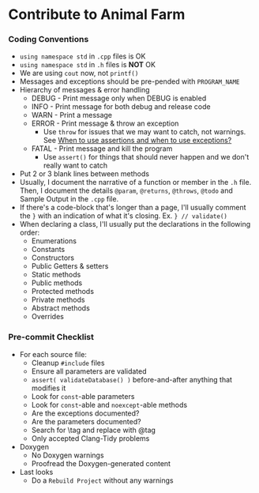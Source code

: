 Contribute to Animal Farm
=========================

### Coding Conventions
- `using namespace std` in `.cpp` files is OK
- `using namespace std` in `.h` files is **NOT** OK
- We are using `cout` now, not `printf()`
- Messages and exceptions should be pre-pended with `PROGRAM_NAME`
- Hierarchy of messages & error handling
  - DEBUG - Print message only when DEBUG is enabled
  - INFO - Print message for both debug and release code
  - WARN - Print a message
  - ERROR - Print message & throw an exception
    - Use `throw` for issues that we may want to catch, not warnings.  See [When to use assertions and when to use exceptions?](https://softwareengineering.stackexchange.com/questions/15515/when-to-use-assertions-and-when-to-use-exceptions)
  - FATAL - Print message and kill the program
    - Use `assert()` for things that should never happen and we don't really want to catch
- Put 2 or 3 blank lines between methods
- Usually, I document the narrative of a function or member in the `.h` file.  Then, I document the details `@param`, `@returns`, `@throws`, `@todo` and Sample Output in the `.cpp` file.
- If there's a code-block that's longer than a page, I'll usually comment the `}` with an indication of what it's closing.  Ex. `} // validate()` 
- When declaring a class, I'll usually put the declarations in the following order:
  - Enumerations
  - Constants
  - Constructors
  - Public Getters & setters
  - Static methods
  - Public methods
  - Protected methods
  - Private methods
  - Abstract methods
  - Overrides

### Pre-commit Checklist
- For each source file:
  - Cleanup `#include` files
  - Ensure all parameters are validated
  - `assert( validateDatabase() )` before-and-after anything that modifies it
  - Look for `const`-able parameters
  - Look for `const`-able and `noexcept`-able methods
  - Are the exceptions documented?
  - Are the parameters documented?
  - Search for \\tag and replace with \@tag
  - Only accepted Clang-Tidy problems
- Doxygen
  - No Doxygen warnings
  - Proofread the Doxygen-generated content
- Last looks
  - Do a `Rebuild Project` without any warnings
